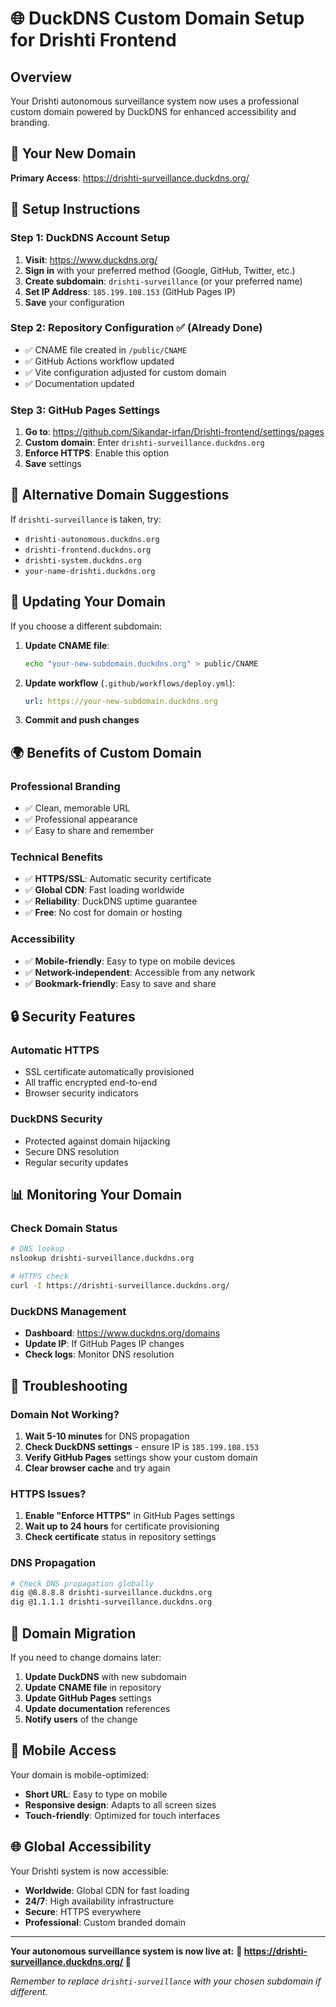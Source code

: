# 🌐 DuckDNS Custom Domain Setup for Drishti Frontend

## Overview
Your Drishti autonomous surveillance system now uses a professional custom domain powered by DuckDNS for enhanced accessibility and branding.

## 🔗 Your New Domain
**Primary Access**: https://drishti-surveillance.duckdns.org/

## 🚀 Setup Instructions

### Step 1: DuckDNS Account Setup
1. **Visit**: https://www.duckdns.org/
2. **Sign in** with your preferred method (Google, GitHub, Twitter, etc.)
3. **Create subdomain**: `drishti-surveillance` (or your preferred name)
4. **Set IP Address**: `185.199.108.153` (GitHub Pages IP)
5. **Save** your configuration

### Step 2: Repository Configuration ✅ (Already Done)
- ✅ CNAME file created in `/public/CNAME`
- ✅ GitHub Actions workflow updated
- ✅ Vite configuration adjusted for custom domain
- ✅ Documentation updated

### Step 3: GitHub Pages Settings
1. **Go to**: https://github.com/Sikandar-irfan/Drishti-frontend/settings/pages
2. **Custom domain**: Enter `drishti-surveillance.duckdns.org`
3. **Enforce HTTPS**: Enable this option
4. **Save** settings

## 🔧 Alternative Domain Suggestions
If `drishti-surveillance` is taken, try:
- `drishti-autonomous.duckdns.org`
- `drishti-frontend.duckdns.org`
- `drishti-system.duckdns.org`
- `your-name-drishti.duckdns.org`

## 🔄 Updating Your Domain
If you choose a different subdomain:

1. **Update CNAME file**:
   ```bash
   echo "your-new-subdomain.duckdns.org" > public/CNAME
   ```

2. **Update workflow** (`.github/workflows/deploy.yml`):
   ```yaml
   url: https://your-new-subdomain.duckdns.org
   ```

3. **Commit and push changes**

## 🌍 Benefits of Custom Domain

### Professional Branding
- ✅ Clean, memorable URL
- ✅ Professional appearance
- ✅ Easy to share and remember

### Technical Benefits
- ✅ **HTTPS/SSL**: Automatic security certificate
- ✅ **Global CDN**: Fast loading worldwide
- ✅ **Reliability**: DuckDNS uptime guarantee
- ✅ **Free**: No cost for domain or hosting

### Accessibility
- ✅ **Mobile-friendly**: Easy to type on mobile devices
- ✅ **Network-independent**: Accessible from any network
- ✅ **Bookmark-friendly**: Easy to save and share

## 🔒 Security Features

### Automatic HTTPS
- SSL certificate automatically provisioned
- All traffic encrypted end-to-end
- Browser security indicators

### DuckDNS Security
- Protected against domain hijacking
- Secure DNS resolution
- Regular security updates

## 📊 Monitoring Your Domain

### Check Domain Status
```bash
# DNS lookup
nslookup drishti-surveillance.duckdns.org

# HTTPS check
curl -I https://drishti-surveillance.duckdns.org/
```

### DuckDNS Management
- **Dashboard**: https://www.duckdns.org/domains
- **Update IP**: If GitHub Pages IP changes
- **Check logs**: Monitor DNS resolution

## 🚨 Troubleshooting

### Domain Not Working?
1. **Wait 5-10 minutes** for DNS propagation
2. **Check DuckDNS settings** - ensure IP is `185.199.108.153`
3. **Verify GitHub Pages** settings show your custom domain
4. **Clear browser cache** and try again

### HTTPS Issues?
1. **Enable "Enforce HTTPS"** in GitHub Pages settings
2. **Wait up to 24 hours** for certificate provisioning
3. **Check certificate** status in repository settings

### DNS Propagation
```bash
# Check DNS propagation globally
dig @8.8.8.8 drishti-surveillance.duckdns.org
dig @1.1.1.1 drishti-surveillance.duckdns.org
```

## 🔄 Domain Migration
If you need to change domains later:

1. **Update DuckDNS** with new subdomain
2. **Update CNAME file** in repository
3. **Update GitHub Pages** settings
4. **Update documentation** references
5. **Notify users** of the change

## 📱 Mobile Access
Your domain is mobile-optimized:
- **Short URL**: Easy to type on mobile
- **Responsive design**: Adapts to all screen sizes
- **Touch-friendly**: Optimized for touch interfaces

## 🌐 Global Accessibility
Your Drishti system is now accessible:
- **Worldwide**: Global CDN for fast loading
- **24/7**: High availability infrastructure
- **Secure**: HTTPS everywhere
- **Professional**: Custom branded domain

---

**Your autonomous surveillance system is now live at:**
**🌟 https://drishti-surveillance.duckdns.org/ 🌟**

*Remember to replace `drishti-surveillance` with your chosen subdomain if different.*